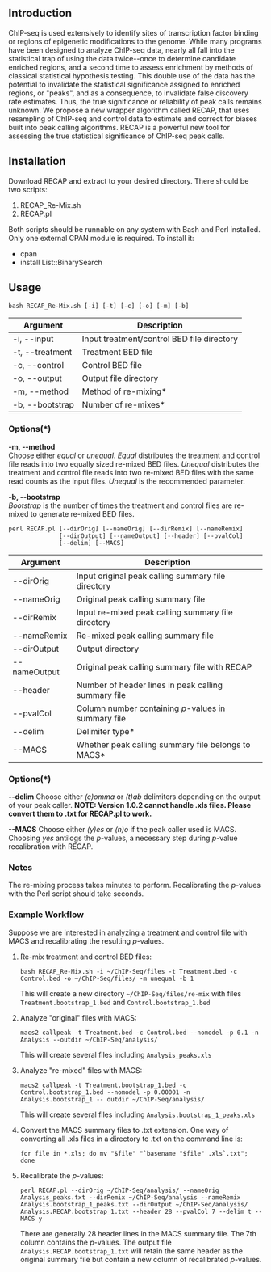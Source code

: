 ## Introduction

ChIP-seq is used extensively to identify sites of transcription factor binding or regions of epigenetic modifications to the genome. While many programs have been designed to analyze ChIP-seq data, nearly all fall into the statistical trap of using the data twice--once to determine candidate enriched regions, and a second time to assess enrichment by methods of classical statistical hypothesis testing. This double use of the data has the potential to invalidate the statistical significance assigned to enriched regions, or "peaks", and as a consequence, to invalidate false discovery rate estimates. Thus, the true significance or reliability of peak calls remains unknown. We propose a new wrapper algorithm called RECAP, that uses resampling of ChIP-seq and control data to estimate and correct for biases built into peak calling algorithms. RECAP is a powerful new tool for assessing the true statistical significance of ChIP-seq peak calls.

## Installation

Download RECAP and extract to your desired directory. There should be two scripts:
1.  RECAP_Re-Mix.sh
1.  RECAP.pl

Both scripts should be runnable on any system with Bash and Perl installed. Only one external CPAN module is required. To install it:
* cpan
* install List::BinarySearch

## Usage

```
bash RECAP_Re-Mix.sh [-i] [-t] [-c] [-o] [-m] [-b]  
```

Argument | Description
------------ | -------------
-i, --input | Input treatment/control BED file directory
-t, --treatment | Treatment BED file
-c, --control | Control BED file
-o, --output | Output file directory
-m, --method | Method of re-mixing*
-b, --bootstrap | Number of re-mixes*

### Options(\*)

**-m, --method**  
Choose either *equal* or *unequal*. *Equal* distributes the treatment and control file reads into two equally sized re-mixed BED files. *Unequal* distributes the treatment and control file reads into two re-mixed BED files with the same read counts as the input files. *Unequal* is the recommended parameter.

**-b, --bootstrap**  
*Bootstrap* is the number of times the treatment and control files are re-mixed to generate re-mixed BED files.

```
perl RECAP.pl [--dirOrig] [--nameOrig] [--dirRemix] [--nameRemix] 
              [--dirOutput] [--nameOutput] [--header] [--pvalCol] 
              [--delim] [--MACS] 
```

Argument | Description
------------ | -------------
--dirOrig | Input original peak calling summary file directory
--nameOrig | Original peak calling summary file
--dirRemix | Input re-mixed peak calling summary file directory
--nameRemix | Re-mixed peak calling summary file
--dirOutput | Output directory
--nameOutput | Original peak calling summary file with RECAP 
--header | Number of header lines in peak calling summary file
--pvalCol | Column number containing *p*-values in summary file
--delim | Delimiter type*
--MACS | Whether peak calling summary file belongs to MACS*

### Options(\*)

**--delim**
Choose either *(c)omma* or *(t)ab* delimiters depending on the output of your peak caller. **NOTE: Version 1.0.2 cannot handle .xls files. Please convert them to .txt for RECAP.pl to work.**

**--MACS**
Choose either *(y)es* or *(n)o* if the peak caller used is MACS. Choosing *yes* antilogs the *p*-values, a necessary step during *p*-value recalibration with RECAP.

### Notes

The re-mixing process takes minutes to perform. Recalibrating the *p*-values with the Perl script should take seconds.

### Example Workflow

Suppose we are interested in analyzing a treatment and control file with MACS and recalibrating the resulting *p*-values.

1.  Re-mix treatment and control BED files: 

    ```bash RECAP_Re-Mix.sh -i ~/ChIP-Seq/files -t Treatment.bed -c Control.bed -o ~/ChIP-Seq/files/ -m unequal -b 1```
    
    This will create a new directory `~/ChIP-Seq/files/re-mix` with files `Treatment.bootstrap_1.bed` and `Control.bootstrap_1.bed`
    
1.  Analyze "original" files with MACS:

    ```macs2 callpeak -t Treatment.bed -c Control.bed --nomodel -p 0.1 -n Analysis --outdir ~/ChIP-Seq/analysis/```
    
    This will create several files including ```Analysis_peaks.xls```
    
1.  Analyze "re-mixed" files with MACS:

    ```macs2 callpeak -t Treatment.bootstrap_1.bed -c Control.bootstrap_1.bed --nomodel -p 0.00001 -n Analysis.bootstrap_1 -- outdir ~/ChIP-Seq/analysis/```
    
    This will create several files including ```Analysis.bootstrap_1_peaks.xls```
    
1.  Convert the MACS summary files to .txt extension. One way of converting all .xls files in a directory to .txt on the command line is:

    ```for file in *.xls; do mv "$file" "`basename "$file" .xls`.txt"; done```

1.  Recalibrate the *p*-values:

    ```perl RECAP.pl --dirOrig ~/ChIP-Seq/analysis/ --nameOrig Analysis_peaks.txt --dirRemix ~/ChIP-Seq/analysis --nameRemix Analysis.bootstrap_1_peaks.txt --dirOutput ~/ChIP-Seq/analysis/ Analysis.RECAP.bootstrap_1.txt --header 28 --pvalCol 7 --delim t --MACS y```
    
    There are generally 28 header lines in the MACS summary file. The 7th column contains the *p*-values. The output file `Analysis.RECAP.bootstrap_1.txt` will retain the same header as the original summary file but contain a new column of recalibrated *p*-values.
